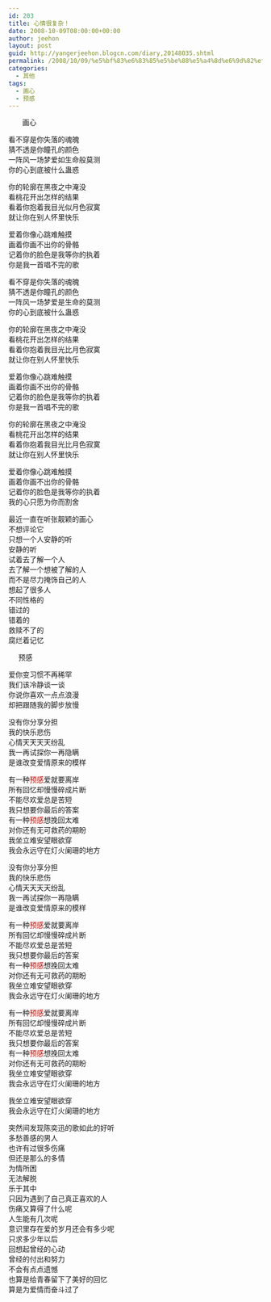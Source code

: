 ```yaml
---
id: 203
title: 心情很复杂！
date: 2008-10-09T08:00:00+00:00
author: jeehon
layout: post
guid: http://yangerjeehon.blogcn.com/diary,20148035.shtml
permalink: /2008/10/09/%e5%bf%83%e6%83%85%e5%be%88%e5%a4%8d%e6%9d%82%ef%bc%81/
categories:
  - 其他
tags:
  - 画心
  - 预感
---
```

<span>&nbsp;&nbsp;&nbsp;&nbsp;&nbsp;&nbsp; 画心</p> 

<p>
  看不穿是你失落的魂魄</span><br /><span>猜不透是你瞳孔的颜色</span><br /><span>一阵风一场梦爱如生命般莫测</span><br /><span>你的心到底被什么蛊惑</span>
</p>

<p>
  <span>你的轮廓在黑夜之中淹没</span><br /><span>看桃花开出怎样的结果</span><br /><span>看着你抱着我目光似月色寂寞</span><br /><span>就让你在别人怀里快乐</span>
</p>

<p>
  <span>爱着你像心跳难触摸</span><br /><span>画着你画不出你的骨骼</span><br /><span>记着你的脸色是我等你的执着</span><br /><span>你是我一首唱不完的歌</span>
</p>

<p>
  <span>看不穿是你失落的魂魄</span><br /><span>猜不透是你瞳孔的颜色</span><br /><span>一阵风一场梦爱是生命的莫测</span><br /><span>你的心到底被什么蛊惑</span>
</p>

<p>
  <span>你的轮廓在黑夜之中淹没</span><br /><span>看桃花开出怎样的结果</span><br /><span>看着你抱着我目光比月色寂寞</span><br /><span>就让你在别人怀里快乐</span>
</p>

<p>
  <span>爱着你像心跳难触摸</span><br /><span>画着你画不出你的骨骼</span><br /><span>记着你的脸色是我等你的执着</span><br /><span>你是我一首唱不完的歌</span>
</p>

<p>
  <span>你的轮廓在黑夜之中淹没</span><br /><span>看桃花开出怎样的结果</span><br /><span>看着你抱着我目光比月色寂寞</span><br /><span>就让你在别人怀里快乐</span>
</p>

<p>
  <span>爱着你像心跳难触摸</span><br /><span>画着你画不出你的骨骼</span><br /><span>记着你的脸色是我等你的执着</span><br /><span>我的心只愿为你而割舍 </p> 
  
  <p>
    </span>最近一直在听张靓颖的画心<br />不想评论它<br />只想一个人安静的听<br />安静的听<br />试着去了解一个人<br />去了解一个想被了解的人<br />而不是尽力掩饰自己的人<br />想起了很多人<br />不同性格的<br />错过的<br />错着的<br />救赎不了的<br />腐烂着记忆
  </p>
  
  <p>
    &nbsp;&nbsp;&nbsp;&nbsp; <span>预感</span>
  </p>
  
  <p>
    <span>爱你变习惯不再稀罕</span><br /><span>我们该冷静谈一谈</span><br /><span>你说你喜欢一点点浪漫</span><br /><span>却把跟随我的脚步放慢</span>
  </p>
  
  <p>
    <span>没有你分享分担</span><br /><span>我的快乐悲伤</span><br /><span>心情天天天天纷乱</span><br /><span>我一再试探你一再隐瞒</span><br /><span>是谁改变爱情原来的模样</span>
  </p>
  
  <p>
    <span>有一种</span><font color="#c60a00">预感</font><span>爱就要离岸</span><br /><span>所有回忆却慢慢碎成片断</span><br /><span>不能尽欢爱总是苦短</span><br /><span>我只想要你最后的答案</span><br /><span>有一种</span><font color="#c60a00">预感</font><span>想挽回太难</span><br /><span>对你还有无可救药的期盼</span><br /><span>我坐立难安望眼欲穿</span><br /><span>我会永远守在灯火阑珊的地方</span>
  </p>
  
  <p>
    <span>没有你分享分担</span><br /><span>我的快乐悲伤</span><br /><span>心情天天天天纷乱</span><br /><span>我一再试探你一再隐瞒</span><br /><span>是谁改变爱情原来的模样</span>
  </p>
  
  <p>
    <span>有一种</span><font color="#c60a00">预感</font><span>爱就要离岸</span><br /><span>所有回忆却慢慢碎成片断</span><br /><span>不能尽欢爱总是苦短</span><br /><span>我只想要你最后的答案</span><br /><span>有一种</span><font color="#c60a00">预感</font><span>想挽回太难</span><br /><span>对你还有无可救药的期盼</span><br /><span>我坐立难安望眼欲穿</span><br /><span>我会永远守在灯火阑珊的地方</span>
  </p>
  
  <p>
    <span>有一种</span><font color="#c60a00">预感</font><span>爱就要离岸</span><br /><span>所有回忆却慢慢碎成片断</span><br /><span>不能尽欢爱总是苦短</span><br /><span>我只想要你最后的答案</span><br /><span>有一种</span><font color="#c60a00">预感</font><span>想挽回太难</span><br /><span>对你还有无可救药的期盼</span><br /><span>我坐立难安望眼欲穿</span><br /><span>我会永远守在灯火阑珊的地方</span>
  </p>
  
  <p>
    <span>我坐立难安望眼欲穿</span><br /><span>我会永远守在灯火阑珊的地方</span>
  </p>
  
  <p>
    突然间发现陈奕迅的歌如此的好听<br />多愁善感的男人<br />也许有过很多伤痛<br />但还是那么的多情<br />为情所困<br />无法解脱<br />乐于其中<br />只因为遇到了自己真正喜欢的人<br />伤痛又算得了什么呢<br />人生能有几次呢<br />意识里存在爱的岁月还会有多少呢<br />只求多少年以后<br />回想起曾经的心动<br />曾经的付出和努力<br />不会有点点遗憾<br />也算是给青春留下了美好的回忆<br />算是为爱情而奋斗过了
  </p>